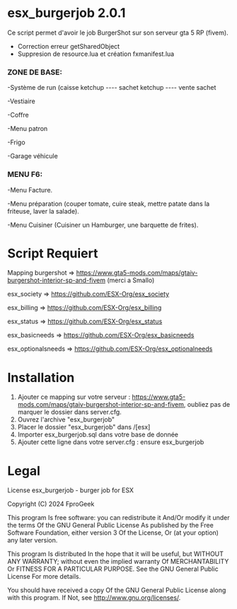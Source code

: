 # esx_burgerjob 2.0.1
Ce script permet d'avoir le job BurgerShot sur son serveur gta 5 RP (fivem).
* Correction erreur getSharedObject
* Suppresion de resource.lua et création fxmanifest.lua

### ZONE DE BASE:
-Système de run (caisse ketchup ---- sachet ketchup ---- vente sachet

-Vestiaire

-Coffre

-Menu patron

-Frigo 

-Garage véhicule

### MENU F6:

-Menu Facture.

-Menu préparation (couper tomate, cuire steak, mettre patate dans la friteuse, laver la salade).

-Menu Cuisiner (Cuisiner un Hamburger, une barquette de frites).

# Script Requiert
Mapping burgershot => https://www.gta5-mods.com/maps/gtaiv-burgershot-interior-sp-and-fivem  (merci a Smallo)

esx_society => https://github.com/ESX-Org/esx_society

esx_billing => https://github.com/ESX-Org/esx_billing

esx_status => https://github.com/ESX-Org/esx_status

esx_basicneeds => https://github.com/ESX-Org/esx_basicneeds

esx_optionalsneeds => https://github.com/ESX-Org/esx_optionalneeds

# Installation
1) Ajouter ce mapping sur votre serveur : https://www.gta5-mods.com/maps/gtaiv-burgershot-interior-sp-and-fivem, oubliez pas de marquer le dossier dans server.cfg.
2) Ouvrez l'archive "esx_burgerjob"
3) Placer le dossier "esx_burgerjob" dans /[esx]
4) Importer esx_burgerjob.sql dans votre base de donnée
5) Ajouter cette ligne dans votre server.cfg : ensure esx_burgerjob

# Legal
License
esx_burgerjob - burger job for ESX

Copyright (C) 2024 FproGeek

This program Is free software: you can redistribute it And/Or modify it under the terms Of the GNU General Public License As published by the Free Software Foundation, either version 3 Of the License, Or (at your option) any later version.

This program Is distributed In the hope that it will be useful, but WITHOUT ANY WARRANTY; without even the implied warranty Of MERCHANTABILITY Or FITNESS FOR A PARTICULAR PURPOSE. See the GNU General Public License For more details.

You should have received a copy Of the GNU General Public License along with this program. If Not, see http://www.gnu.org/licenses/.
